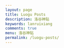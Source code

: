 ```yaml
---
layout: page
title: Luogu Posts
description: 洛谷神贴
keywords: lanruixiang
comments: true
menu: 洛谷神贴
permalink: /luogu-posts/
---
```


